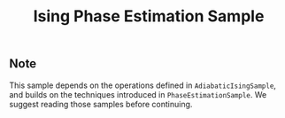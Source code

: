 ﻿---
title: "Ising Phase Estimation Sample"
---

<!--

    TODO:
    - write a summary
    - provide a manifest
    - references

    H2SimulationSample/README.md is probably a good example to emulate.

-->

## Note ##

This sample depends on the operations defined in `AdiabaticIsingSample`, and builds on the techniques introduced in `PhaseEstimationSample`.
We suggest reading those samples before continuing.
